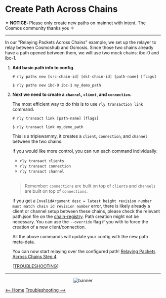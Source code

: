 # Create Path Across Chains

✦ **NOTICE:** Please only create new paths on mainnet with intent. The Cosmos community thanks you ⚛️

---

In our "Relaying Packets Across Chains" example, we set up the relayer to relay between Cosmoshub and Osmosis. Since those two chains already have a path opened between them, we will use two mock chains: ibc-0 and ibc-1.

1. **Add basic path info to config.**

    ```shell
    # rly paths new [src-chain-id] [dst-chain-id] [path-name] [flags]

    $ rly paths new ibc-0 ibc-1 my_demo_path
    ```

2. **Next we need to create a `channel`, `client`, and `connection`.**

    The most efficient way to do this is to use `rly transaction link` command.

    ```shell
    # rly transact link [path-name] [flags]

    $ rly transact link my_demo_path
    ```

    This is a triplewammy, it creates a `client`, `connection`, and `channel` between the two chains. 

    If you would like more control, you can run each command individually:

    - `rly transact clients`
    - `rly transact connection`
    - `rly transact channel`

    <br>
    
    >Remember: `connections` are built on top of `client`s and `channels` are built on top of `connections`.
    
    If you get a `InvalidArgument desc = latest height revision number must match chain id revision number` error, there is likely already a client or channel setup between these chains, please check the relevant path.json file on the [chain-registry](https://github.com/cosmos/chain-registry). Path creation might not be necessary. You can use the `--override` flag if you with to force the creation of a new client/connection.

    All the above commands will update your config with the new path meta-data. 
    
    You can now start relaying over the configured path! [Relaying Packets Across Chains Step 4](../README.md#basic-usage---relaying-packets-across-chains)


    [[TROUBLESHOOTING](./troubleshooting.md)]

---

<div align="center"> 

![banner](./images/github-repo-banner.gif)
 </div>

[<-- Home](../README.md) [Troubleshooting -->](./terminology.md)